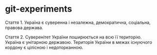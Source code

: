 # git-experiments

Стаття 1. Україна є суверенна і незалежна, демократична, соціальна, правова держава.

Стаття 2. Суверенітет України поширюється на всю її територію.
Україна є унітарною державою.
Територія України в межах існуючого кордону є цілісною і недоторканною.